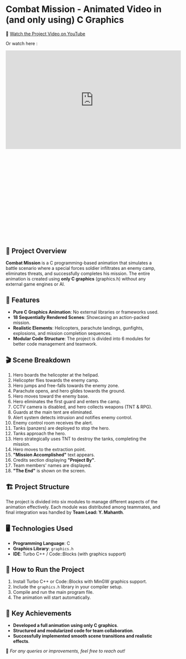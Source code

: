 # Combat Mission - Animated Video in (and only using) C Graphics
🔗 [Watch the Project Video on YouTube](https://www.youtube.com/watch?v=dWvwoZclnEs)

Or watch here :
<div style="position: relative; width: 100%; padding-bottom: 56.25%">
<iframe width="560" height="315" src="https://www.youtube.com/embed/dWvwoZclnEs?si=EPlTH2cPSRtTu6dp&amp;start=43" title="YouTube video player" frameborder="0" allow="accelerometer; autoplay; clipboard-write; encrypted-media; gyroscope; picture-in-picture; web-share" referrerpolicy="strict-origin-when-cross-origin" allowfullscreen></iframe>
</div>

## 📌 Project Overview
**Combat Mission** is a C programming-based animation that simulates a battle scenario where a special forces soldier infiltrates an enemy camp, eliminates threats, and successfully completes his mission. The entire animation is created using **only C graphics** (graphics.h) without any external game engines or AI.

## 🚀 Features
- **Pure C Graphics Animation**: No external libraries or frameworks used.
- **18 Sequentially Rendered Scenes**: Showcasing an action-packed mission.
- **Realistic Elements**: Helicopters, parachute landings, gunfights, explosions, and mission completion sequences.
- **Modular Code Structure**: The project is divided into 6 modules for better code management and teamwork.

## 🎬 Scene Breakdown
1. Hero boards the helicopter at the helipad.
2. Helicopter flies towards the enemy camp.
3. Hero jumps and free-falls towards the enemy zone.
4. Parachute opens, and hero glides towards the ground.
5. Hero moves toward the enemy base.
6. Hero eliminates the first guard and enters the camp.
7. CCTV camera is disabled, and hero collects weapons (TNT & RPG).
8. Guards at the main tent are eliminated.
9. Alert system detects intrusion and notifies enemy control.
10. Enemy control room receives the alert.
11. Tanks (panzers) are deployed to stop the hero.
12. Tanks approach the hero.
13. Hero strategically uses TNT to destroy the tanks, completing the mission.
14. Hero moves to the extraction point.
15. **"Mission Accomplished"** text appears.
16. Credits section displaying **"Project By"**.
17. Team members' names are displayed.
18. **"The End"** is shown on the screen.

## 🏗️ Project Structure
The project is divided into six modules to manage different aspects of the animation effectively. Each module was distributed among teammates, and final integration was handled by **Team Lead: Y. Mahanth**.

## 🖥️ Technologies Used
- **Programming Language**: C
- **Graphics Library**: `graphics.h`
- **IDE**: Turbo C++ / Code::Blocks (with graphics support)

## 📜 How to Run the Project
1. Install Turbo C++ or Code::Blocks with MinGW graphics support.
2. Include the `graphics.h` library in your compiler setup.
3. Compile and run the main program file.
4. The animation will start automatically.

## 🎯 Key Achievements
- **Developed a full animation using only C graphics**.
- **Structured and modularized code for team collaboration**.
- **Successfully implemented smooth scene transitions and realistic effects**.

📌 *For any queries or improvements, feel free to reach out!*

